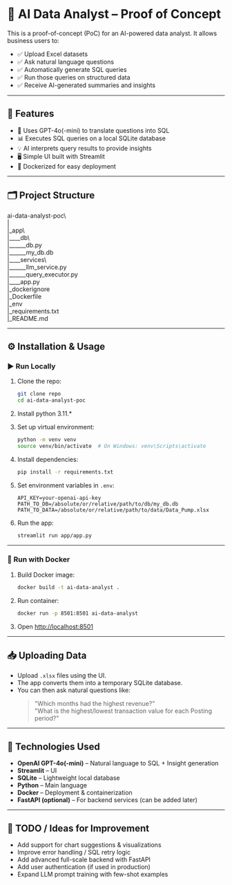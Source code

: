 # 🧠 AI Data Analyst – Proof of Concept

This is a proof-of-concept (PoC) for an AI-powered data analyst. It allows business users to:

- ✅ Upload Excel datasets
- ✅ Ask natural language questions
- ✅ Automatically generate SQL queries
- ✅ Run those queries on structured data
- ✅ Receive AI-generated summaries and insights

---

## 🚀 Features

- 🤖 Uses GPT-4o(-mini) to translate questions into SQL
- 📊 Executes SQL queries on a local SQLite database
- 💡 AI interprets query results to provide insights
- 🖥️ Simple UI built with Streamlit
- 🐳 Dockerized for easy deployment

---

## 🗂️ Project Structure

ai-data-analyst-poc\ <br>
| <br>
|_app\ <br>
|____db\ <br>
|______db.py <br>
|______my_db.db <br>
|____services\ <br>
|______llm_service.py <br>
|______query_executor.py <br>
|____app.py <br/>
|_dockerignore <br>
|_Dockerfile <br>
|_env <br>
|_requirements.txt <br>
|_README.md


---

## ⚙️ Installation & Usage

### ▶️ Run Locally

1. Clone the repo:
    ```bash
    git clone repo
    cd ai-data-analyst-poc
    ```
2. Install python 3.11.*

3. Set up virtual environment:
    ```bash
    python -m venv venv
    source venv/bin/activate  # On Windows: venv\Scripts\activate
    ```

4. Install dependencies:
    ```bash
    pip install -r requirements.txt
    ```

5. Set environment variables in `.env`:
    ```env
    API_KEY=your-openai-api-key
    PATH_TO_DB=/absolute/or/relative/path/to/db/my_db.db
    PATH_TO_DATA=/absolute/or/relative/path/to/data/Data_Pump.xlsx
    ```

6. Run the app:
    ```bash
    streamlit run app/app.py
    ```

---

### 🐳 Run with Docker

1. Build Docker image:
    ```bash
    docker build -t ai-data-analyst .
    ```

2. Run container:
    ```bash
    docker run -p 8501:8501 ai-data-analyst
    ```

3. Open [http://localhost:8501](http://localhost:8501)

---

## 📥 Uploading Data

- Upload `.xlsx` files using the UI.
- The app converts them into a temporary SQLite database.
- You can then ask natural questions like:
  > "Which months had the highest revenue?"  
  > "What is the highest/lowest transaction value for each Posting period?"

---

## 🧠 Technologies Used

- **OpenAI GPT-4o(-mini)** – Natural language to SQL + Insight generation
- **Streamlit** – UI
- **SQLite** – Lightweight local database
- **Python** – Main language
- **Docker** – Deployment & containerization
- **FastAPI (optional)** – For backend services (can be added later)
---

## 📌 TODO / Ideas for Improvement

- Add support for chart suggestions & visualizations
- Improve error handling / SQL retry logic
- Add advanced full-scale backend with FastAPI
- Add user authentication (if used in production)
- Expand LLM prompt training with few-shot examples
